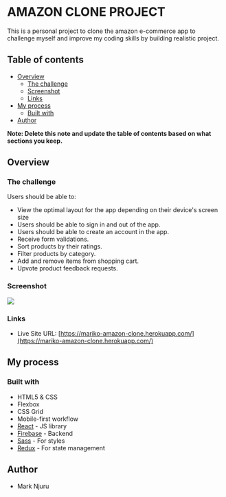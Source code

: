 # AMAZON CLONE PROJECT

This is a personal project to clone the amazon e-commerce app to challenge myself and improve my coding skills by building realistic project.

## Table of contents

- [Overview](#overview)
  - [The challenge](#the-challenge)
  - [Screenshot](#screenshot)
  - [Links](#links)
- [My process](#my-process)
  - [Built with](#built-with)
- [Author](#author)

**Note: Delete this note and update the table of contents based on what sections you keep.**

## Overview

### The challenge

Users should be able to:

- View the optimal layout for the app depending on their device's screen size
- Users should be able to sign in and out of the app.
- Users should be able to create an account in the app.
- Receive form validations.
- Sort products by their ratings.
- Filter products by category.
- Add and remove items from shopping cart.
- Upvote product feedback requests.

### Screenshot

![](/src/assets/laptop.png)

### Links

- Live Site URL: [https://mariko-amazon-clone.herokuapp.com/](https://mariko-amazon-clone.herokuapp.com/)

## My process

### Built with

- HTML5 & CSS
- Flexbox
- CSS Grid
- Mobile-first workflow
- [React](https://reactjs.org/) - JS library
- [Firebase](https://firebase.google.com/) - Backend
- [Sass](https://sass-lang.com/) - For styles
- [Redux](https://sass-lang.com/) - For state management

## Author

- Mark Njuru
